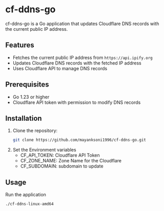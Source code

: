 # cf-ddns-go

cf-ddns-go is a Go application that updates Cloudflare DNS records with the current public IP address.

## Features

- Fetches the current public IP address from `https://api.ipify.org`
- Updates Cloudflare DNS records with the fetched IP address
- Uses Cloudflare API to manage DNS records

## Prerequisites

- Go 1.23 or higher
- Cloudflare API token with permission to modify DNS records

## Installation

1. Clone the repository:
   ```sh
   git clone https://github.com/mayanksoni1996/cf-ddns-go.git
   ```
2. Set the Environment variables
   - CF_API_TOKEN: Cloudflare API Token
   - CF_ZONE_NAME: Zone Name for the Cloudflare
   - CF_SUBDOMAIN: subdomain to update
  
## Usage
Run the application
```sh
./cf-ddns-linux-amd64
```
